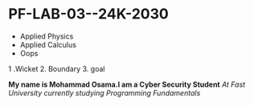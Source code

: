 # PF-LAB-03--24K-2030

* Applied Physics
* Applied Calculus
* Oops

1 .Wicket
2. Boundary
3. goal

**My name is Mohammad Osama.I am a Cyber Security Student**
_At Fast University currently studying Programming Fundamentals_



